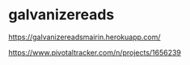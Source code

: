 # galvanizereads

https://galvanizereadsmairin.herokuapp.com/

https://www.pivotaltracker.com/n/projects/1656239

